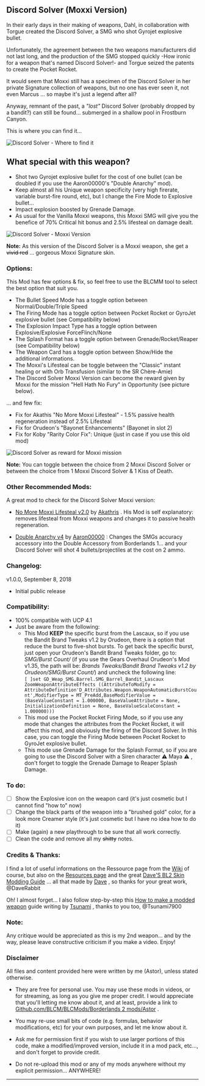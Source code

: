 ## Discord Solver (Moxxi Version)
 
In their early days in their making of weapons, Dahl, in collaboration with Torgue created the Discord Solver, a SMG who shot Gyrojet explosive bullet. 
 
Unfortunately, the agreement between the two weapons manufacturers did not last long, and the production of the SMG stopped quickly -How ironic for a weapon that's named Discord Solver!- and Torgue seized the patents to create the Pocket Rocket.

It would seem that Moxxi still has a specimen of the Discord Solver in her private Signature collection of weapons, but no one has ever seen it, not even Marcus ... so maybe it's just a legend after all?

Anyway, remnant of the past, a *"lost"* Discord Solver (probably dropped by a bandit?) can still be found... submerged in a shallow pool in Frostburn Canyon.

This is where you can find it... 

![Discord Solver - Where to find it](https://i.imgur.com/uHTxuc6.png "Don't worry guys... even if my screen capture show French text, my mods are in English")

## What special with this weapon?

- Shot two Gyrojet explosive bullet for the cost of one bullet (can be doubled if you use the Aaron00000's "Double Anarchy" mod).
- Keep almost all his Unique weapon specificity (very high firerate, variable burst-fire round, etc), but I change the Fire Mode to Explosive bullet... 
- Impact explosion boosted by Grenade Damage. 
- As usual for the Vanilla Moxxi weapons, this Moxxi SMG will give you the benefice of 70% Critical hit bonus and 2.5% lifesteal on damage dealt.

![Discord Solver - Moxxi Version](https://i.imgur.com/QXo8ljS.png "Don't worry guys... even if my screen capture show French text, my mods are in English")

**Note:** As this version of the Discord Solver is a Moxxi weapon, she get a ~~vivid red~~ ... gorgeous Moxxi Signature skin.

### Options: 

This Mod has few options & fix, so feel free to use the BLCMM tool to select the best option that suit you.

- The Bullet Speed Mode has a toggle option between Normal/Double/Triple Speed
- The Firing Mode has a toggle option between Pocket Rocket or GyroJet explosive bullet (see Compatibility below)
- The Explosion Impact Type has a toggle option between Explosive/Explosive ForceFlinch/None
- The Splash Format has a toggle option between Grenade/Rocket/Reaper (see Compatibility below)
- The Weapon Card has a toggle option between Show/Hide the additional informations.
- The Moxxi's Lifesteal can be toggle between the "Classic" instant healing or with Orb Transfusion (similar to the SR Chère-Amie)
- The Discord Solver Moxxi Version can become the reward given by Moxxi for the mission "Hell Hath No Fury" in Opportunity (see picture below).

... and few fix:

- Fix for Akathis "No More Moxxi Lifesteal" - 1.5% passive health regeneration instead of 2.5% Lifesteal
- Fix for Orudeon's "Bayonet Enhancements" (Bayonet in slot 2)
- Fix for Koby "Rarity Color Fix": Unique (just in case if you use this old mod)

![Discord Solver as reward for Moxxi mission](https://i.imgur.com/8JPt8ap.png "Don't worry guys... even if my screen capture show French text, my mods are in English") 

**Note:** You can toggle between the choice from 2 Moxxi Discord Solver or between the choice from 1 Moxxi Discord Solver & 1 Kiss of Death. 

### Other Recommended Mods:

A great mod to check for the Discord Solver Moxxi version:

- [No More Moxxi Lifesteal v2.0](https://github.com/BLCM/BLCMods/blob/master/Borderlands%202%20mods/Akathris/NoMoreMoxxiLifestealv2.0.txt) by [Akathris](https://github.com/BLCM/BLCMods/tree/master/Borderlands%202%20mods/Akathris) . His Mod is self explanatory: removes lifesteal from Moxxi weapons and changes it to passive health regeneration.

- [Double Anarchy v4](https://github.com/BLCM/BLCMods/blob/master/Borderlands%202%20mods/Aaron0000/Weapon-Item%20Parts%20and%20Accessories/DoubleAnarchyv4.txt) by [Aaron00000](https://github.com/BLCM/BLCMods/tree/master/Borderlands%202%20mods/Aaron0000) : Changes the SMGs accuracy accessory into the Double Accessory from Borderlands 1... and your Discord Solver will shot 4 bullets/projectiles at the cost on 2 ammo.

### Changelog:

v1.0.0, September 8, 2018
 - Initial public release
 
### Compatibility:

- 100% compatible with UCP 4.1
- Just be aware from the following: 
  - This Mod **KEEP** the specific burst from the Lascaux, so if you use the Bandit Brand Tweaks v1.2 by Orudeon, there is a option that reduce the burst to five-shot bursts.  To get back the specific burst, just open your Orudeon's Bandit Brand Tweaks folder, go to: *SMG/Burst Count/* (if you use the Gears Overhaul Orudeon's Mod v1.35, the path will be: *Brands Tweaks/Bandit Brand Tweaks v1.2 by Orudeon/SMG/Burst Count/*) and uncheck the following line:  
  ```[ ]set GD_Weap_SMG.Barrel.SMG_Barrel_Bandit_Lascaux ZoomWeaponAttributeEffects ((AttributeToModify = AttributeDefinition'D_Attributes.Weapon.WeaponAutomaticBurstCount',ModifierType = MT_PreAdd,BaseModifierValue = (BaseValueConstant = 1.000000, BaseValueAttribute = None, InitializationDefinition = None, BaseValueScaleConstant = 1.000000)))``` 
  - This mod use the Pocket Rocket Firing Mode, so if you use any mode that changes the attributes from the Pocket Rocket, it will affect this mod, and obviously the firing of the Discord Solver. In this case, you can toggle the Firing Mode between Pocket Rocket to GyroJet explosive bullet.
  - This mode use Grenade Damage for the Splash Format, so if you are going to use the Discord Solver with a Siren character :warning: Maya :warning: , don't forget to toggle the Grenade Damage to Reaper Splash Damage.
  
### To do:

- [ ] Show the Explosive icon on the weapon card (it's just cosmetic but I cannot find "how to" now)
- [ ] Change the black parts of the weapon into a "brushed gold" color, for a look more Creamer style (it's just cosmetic but I have no idea how to do it)
- [ ] Make (again) a new playthrough to be sure that all work correctly.
- [ ] Clean the code and remove all my ~~shitty~~ notes. 

### Credits & Thanks:

I find a lot of useful informations on the Ressource page from the [Wiki](https://github.com/BLCM/BLCMods/wiki) of course, but also on the [Resources page](https://github.com/BLCM/BLCMods/tree/af3b2d17629ab3f7f7a5f7bb68b489c5e13b0498/Borderlands%202%20mods/Dave/Resources) and the great [Dave'S BL2 Skin Modding Guide](https://cdn.rawgit.com/BLCM/BLCMods/bb1933f7/Borderlands%202%20mods/Dave/DAVE%27S%20BL2%20SKIN%20MODDING%20GUIDE.pdf) ... all that made by [Dave](https://github.com/BLCM/BLCMods/tree/af3b2d17629ab3f7f7a5f7bb68b489c5e13b0498/Borderlands%202%20mods/Dave) , so thanks for your great work, @DaveRabbit

Oh! I almost forget... I also follow step-by-step this [How to make a modded weapon](https://github.com/BLCM/BLCMods/blob/master/Borderlands%202%20mods/Tsunami-s%20Guns%20Cannons%20And%20Flamethrowers/(((How%20to%20make%20a%20modded%20weapon))).txt) guide writing by [Tsunami](https://github.com/BLCM/BLCMods/tree/master/Borderlands%202%20mods/Tsunami-s%20Guns%20Cannons%20And%20Flamethrowers) , thanks to you too, @Tsunami7900  
  
### Note: 

Any critique would be appreciated as this is my 2nd weapon... and by the way, please leave constructive criticism if you make a video. 
Enjoy!

### Disclaimer

All files and content provided here were written by me (Astor), unless stated otherwise.

- They are free for personal use. You may use these mods in videos, or for streaming, as long as you give me proper credit. I would appreciate that you'll letting me know about it, and at least, provide a link to [Github.com/BLCM/BLCMods/Borderlands 2 mods/Astor](https://github.com/BLCM/BLCMods/tree/master/Borderlands%202%20mods/Astor) .

- You may re-use small bits of code (e.g. formulas, behavior modifications, etc) for your own purposes, and let me know about it. 

- Ask me for permission first if you wish to use larger portions of this code, make a modified/improved version, include it in a mod pack, etc..., and don't forget to provide credit.

- Do not re-upload this mod or any of my mods anywhere without my explicit permission... ANYWHERE!

* * * * *
